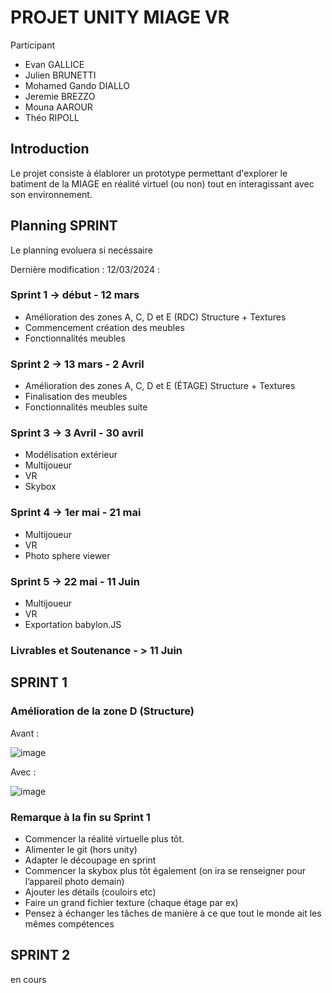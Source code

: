 # PROJET UNITY MIAGE VR

Participant
- Evan GALLICE
- Julien BRUNETTI
- Mohamed Gando DIALLO
- Jeremie BREZZO
- Mouna AAROUR
- Théo RIPOLL

## Introduction

  Le projet consiste à élablorer un prototype permettant d'explorer le batiment de la MIAGE en réalité virtuel (ou non) tout en interagissant avec son environnement.

## Planning SPRINT
  Le planning evoluera si necéssaire 

  Dernière modification : 12/03/2024 :

### Sprint 1 -> début - 12 mars
  - Amélioration des zones A, C, D et E (RDC) Structure + Textures
  - Commencement création des meubles
  - Fonctionnalités meubles

### Sprint 2 -> 13 mars - 2 Avril 
  - Amélioration des zones A, C, D et E (ÉTAGE) Structure + Textures
  - Finalisation des meubles
  - Fonctionnalités meubles suite

### Sprint 3 -> 3 Avril - 30 avril
  - Modélisation extérieur
  - Multijoueur
  - VR
  - Skybox

### Sprint 4 -> 1er mai - 21 mai
  - Multijoueur
  - VR
  - Photo sphere viewer

### Sprint 5 -> 22 mai - 11 Juin
  - Multijoueur
  - VR
  - Exportation babylon.JS

### Livrables et Soutenance - > 11 Juin

## SPRINT 1 

### Amélioration de la zone D (Structure)

Avant :

![image](https://github.com/TheoRipoll/projet_unity_m1_miage/assets/90628991/fc4fa757-7118-4e87-9efd-ece5dbba727a)

Avec :

![image](https://github.com/TheoRipoll/projet_unity_m1_miage/assets/90628991/c520e1c6-427a-49b0-98e9-7752038d1e6a)

### Remarque à la fin su Sprint 1

- Commencer la réalité virtuelle plus tôt. 
- Alimenter le git (hors unity) 
- Adapter le découpage en sprint 
- Commencer la skybox plus tôt également (on ira se renseigner pour l’appareil photo demain)
- Ajouter les détails (couloirs etc)
- Faire un grand fichier texture (chaque étage par ex)
- Pensez à échanger les tâches de manière à ce que tout le monde ait les mêmes compétences

## SPRINT 2

en cours
